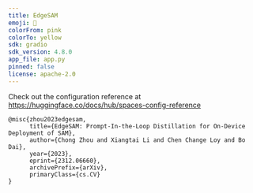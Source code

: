 ```yaml
---
title: EdgeSAM
emoji: 🚀
colorFrom: pink
colorTo: yellow
sdk: gradio
sdk_version: 4.8.0
app_file: app.py
pinned: false
license: apache-2.0
---
```


Check out the configuration reference at https://huggingface.co/docs/hub/spaces-config-reference

```
@misc{zhou2023edgesam,
      title={EdgeSAM: Prompt-In-the-Loop Distillation for On-Device Deployment of SAM}, 
      author={Chong Zhou and Xiangtai Li and Chen Change Loy and Bo Dai},
      year={2023},
      eprint={2312.06660},
      archivePrefix={arXiv},
      primaryClass={cs.CV}
}
```
